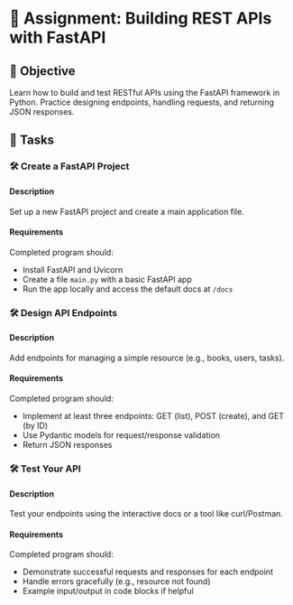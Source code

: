# 📘 Assignment: Building REST APIs with FastAPI

## 🎯 Objective

Learn how to build and test RESTful APIs using the FastAPI framework in Python. Practice designing endpoints, handling requests, and returning JSON responses.

## 📝 Tasks

### 🛠️ Create a FastAPI Project

#### Description
Set up a new FastAPI project and create a main application file.

#### Requirements
Completed program should:

- Install FastAPI and Uvicorn
- Create a file `main.py` with a basic FastAPI app
- Run the app locally and access the default docs at `/docs`

### 🛠️ Design API Endpoints

#### Description
Add endpoints for managing a simple resource (e.g., books, users, tasks).

#### Requirements
Completed program should:

- Implement at least three endpoints: GET (list), POST (create), and GET (by ID)
- Use Pydantic models for request/response validation
- Return JSON responses

### 🛠️ Test Your API

#### Description
Test your endpoints using the interactive docs or a tool like curl/Postman.

#### Requirements
Completed program should:

- Demonstrate successful requests and responses for each endpoint
- Handle errors gracefully (e.g., resource not found)
- Example input/output in code blocks if helpful
